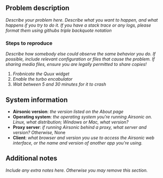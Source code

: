 <!--
Thanks for reporting a problem with Airsonic! Please complete all of the
following sections to make it easier to assist you.
-->

## Problem description

*Describe your problem here. Describe what you want to happen, and what happens
if you try to do it. If you have a stack trace or any logs, please format them using
githubs triple backquote notation*

### Steps to reproduce

*Describe how somebody else could observe the same behavior you do. If possible,
include relevant configuration or files that cause the problem. If sharing media
files, ensure you are legally permitted to share copies!*

1. *Frobnicate the Quux widget*
2. *Enable the turbo encabulator*
3. *Wait between 5 and 30 minutes for it to crash*

## System information

 * **Airsonic version**: *the version listed on the About page*
 * **Operating system**: *the operating system you're running Airsonic on.
   Linux, what distribution; Windows or Mac, what version?*
 * **Proxy server**: *if running Airsonic behind a proxy, what server and
   version? Otherwise,* None
 * **Client**: *what browser and version you use to access the Airsonic web
   interface, or the name and version of another app you're using.*

## Additional notes

*Include any extra notes here. Otherwise you may remove this section.*
